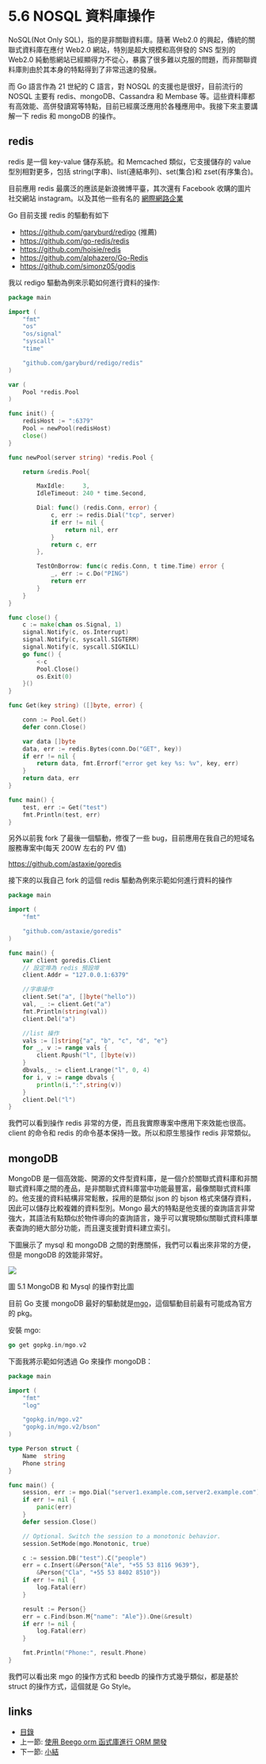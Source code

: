 # 5.6 NOSQL 資料庫操作

NoSQL(Not Only SQL)，指的是非關聯資料庫。隨著 Web2.0 的興起，傳統的關聯式資料庫在應付 Web2.0 網站，特別是超大規模和高併發的 SNS 型別的 Web2.0 純動態網站已經顯得力不從心，暴露了很多難以克服的問題，而非關聯資料庫則由於其本身的特點得到了非常迅速的發展。

而 Go 語言作為 21 世紀的 C 語言，對 NOSQL 的支援也是很好，目前流行的 NOSQL 主要有 redis、mongoDB、Cassandra 和 Membase 等。這些資料庫都有高效能、高併發讀寫等特點，目前已經廣泛應用於各種應用中。我接下來主要講解一下 redis 和 mongoDB 的操作。

## redis
redis 是一個 key-value 儲存系統。和 Memcached 類似，它支援儲存的 value 型別相對更多，包括 string(字串)、list(連結串列)、set(集合)和 zset(有序集合)。

目前應用 redis 最廣泛的應該是新浪微博平臺，其次還有 Facebook 收購的圖片社交網站 instagram。以及其他一些有名的 [ 網際網路企業](http://redis.io/topics/whos-using-redis)

Go 目前支援 redis 的驅動有如下
- https://github.com/garyburd/redigo (推薦)
- https://github.com/go-redis/redis
- https://github.com/hoisie/redis
- https://github.com/alphazero/Go-Redis
- https://github.com/simonz05/godis

我以 redigo 驅動為例來示範如何進行資料的操作:

```Go
package main

import (
	"fmt"
	"os"
	"os/signal"
	"syscall"
	"time"

	"github.com/garyburd/redigo/redis"
)

var (
	Pool *redis.Pool
)

func init() {
	redisHost := ":6379"
	Pool = newPool(redisHost)
	close()
}

func newPool(server string) *redis.Pool {

	return &redis.Pool{

		MaxIdle:     3,
		IdleTimeout: 240 * time.Second,

		Dial: func() (redis.Conn, error) {
			c, err := redis.Dial("tcp", server)
			if err != nil {
				return nil, err
			}
			return c, err
		},

		TestOnBorrow: func(c redis.Conn, t time.Time) error {
			_, err := c.Do("PING")
			return err
		}
	}
}

func close() {
	c := make(chan os.Signal, 1)
	signal.Notify(c, os.Interrupt)
	signal.Notify(c, syscall.SIGTERM)
	signal.Notify(c, syscall.SIGKILL)
	go func() {
		<-c
		Pool.Close()
		os.Exit(0)
	}()
}

func Get(key string) ([]byte, error) {

	conn := Pool.Get()
	defer conn.Close()

	var data []byte
	data, err := redis.Bytes(conn.Do("GET", key))
	if err != nil {
		return data, fmt.Errorf("error get key %s: %v", key, err)
	}
	return data, err
}

func main() {
	test, err := Get("test")
	fmt.Println(test, err)
}

```

另外以前我 fork 了最後一個驅動，修復了一些 bug，目前應用在我自己的短域名服務專案中(每天 200W 左右的 PV 值)

https://github.com/astaxie/goredis

接下來的以我自己 fork 的這個 redis 驅動為例來示範如何進行資料的操作

```Go
package main

import (
	"fmt"

	"github.com/astaxie/goredis"
)

func main() {
	var client goredis.Client
	// 設定埠為 redis 預設埠
	client.Addr = "127.0.0.1:6379"

	//字串操作
	client.Set("a", []byte("hello"))
	val, _ := client.Get("a")
	fmt.Println(string(val))
	client.Del("a")

	//list 操作
	vals := []string{"a", "b", "c", "d", "e"}
	for _, v := range vals {
		client.Rpush("l", []byte(v))
	}
	dbvals,_ := client.Lrange("l", 0, 4)
	for i, v := range dbvals {
		println(i,":",string(v))
	}
	client.Del("l")
}
```

我們可以看到操作 redis 非常的方便，而且我實際專案中應用下來效能也很高。client 的命令和 redis 的命令基本保持一致。所以和原生態操作 redis 非常類似。

## mongoDB

MongoDB 是一個高效能、開源的文件型資料庫，是一個介於關聯式資料庫和非關聯式資料庫之間的產品，是非關聯式資料庫當中功能最豐富，最像關聯式資料庫的。他支援的資料結構非常鬆散，採用的是類似 json 的 bjson 格式來儲存資料，因此可以儲存比較複雜的資料型別。Mongo 最大的特點是他支援的查詢語言非常強大，其語法有點類似於物件導向的查詢語言，幾乎可以實現類似關聯式資料庫單表查詢的絕大部分功能，而且還支援對資料建立索引。

下圖展示了 mysql 和 mongoDB 之間的對應關係，我們可以看出來非常的方便，但是 mongoDB 的效能非常好。

![](images/5.6.mongodb.png)

圖 5.1 MongoDB 和 Mysql 的操作對比圖

目前 Go 支援 mongoDB 最好的驅動就是[mgo](http://labix.org/mgo)，這個驅動目前最有可能成為官方的 pkg。

安裝 mgo:

```Go
go get gopkg.in/mgo.v2
```

下面我將示範如何透過 Go 來操作 mongoDB：

```Go
package main

import (
	"fmt"
	"log"

	"gopkg.in/mgo.v2"
	"gopkg.in/mgo.v2/bson"
)

type Person struct {
	Name  string
	Phone string
}

func main() {
	session, err := mgo.Dial("server1.example.com,server2.example.com")
	if err != nil {
		panic(err)
	}
	defer session.Close()

	// Optional. Switch the session to a monotonic behavior.
	session.SetMode(mgo.Monotonic, true)

	c := session.DB("test").C("people")
	err = c.Insert(&Person{"Ale", "+55 53 8116 9639"},
		&Person{"Cla", "+55 53 8402 8510"})
	if err != nil {
		log.Fatal(err)
	}

	result := Person{}
	err = c.Find(bson.M{"name": "Ale"}).One(&result)
	if err != nil {
		log.Fatal(err)
	}

	fmt.Println("Phone:", result.Phone)
}
```

我們可以看出來 mgo 的操作方式和 beedb 的操作方式幾乎類似，都是基於 struct 的操作方式，這個就是 Go Style。



## links
   * [目錄](<preface.md>)
   * 上一節: [使用 Beego orm 函式庫進行 ORM 開發](<05.5.md>)
   * 下一節: [小結](<05.7.md>)
